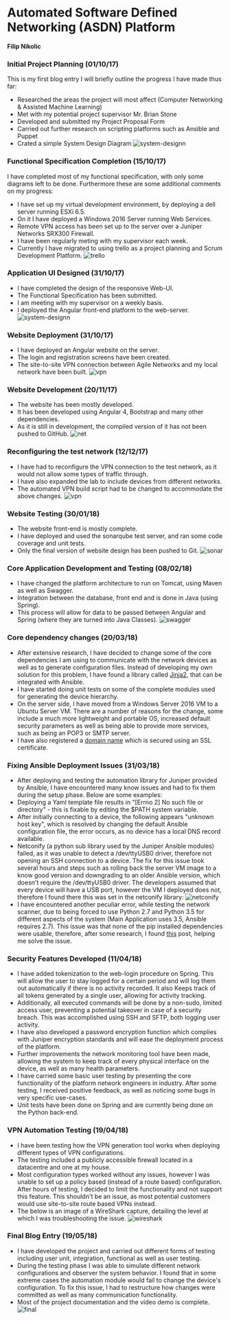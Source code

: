 # Automated Software Defined Networking (ASDN) Platform

**Filip Nikolic**

### Initial Project Planning (01/10/17)

This is my first blog entry I will briefly outline the progress I have made thus far:
  - Researched the areas the project will most affect (Computer Networking & Assisted Machine Learning)
  - Met with my potential project supervisor Mr. Brian Stone
  - Developed and submitted my Project Proposal Form
  - Carried out further research on scripting platforms such as Ansible and Puppet
  - Crated a simple System Design Diagram
![system-designn](images/system-design.png)

### Functional Specification Completion (15/10/17) 

I have completed most of my functional specification, with only some diagrams left to be done.
Furthermore these are some additional comments on my progress:
  - I have set up my virtual development environment, by deploying a dell server running ESXi 6.5.
  - On it I have deployed a Windows 2016 Server running Web Services.
  - Remote VPN access has been set up to the server over a Juniper Networks SRX300 Firewall. 
  - I have been regularly meting with my supervisor each week.
  - Currently I have migrated to using trello as a project planning and Scrum Development Platform.
![trello](images/trello.png)


### Application UI Designed (31/10/17)

  - I have completed the design of the responsive Web-UI.  
  - The Functional Specification has been submitted.
  - I am meeting with my supervisor on a weekly basis. 
  - I deployed the Angular front-end platform to the web-server.
![system-designn](images/ui.png)
    
### Website Deployment (31/10/17)
  - I have deployed an Angular website on the server.
  - The login and registration screens have been created.
  - The site-to-site VPN connection between Agile Networks and my local network have been built.
![vpn](images/VPN.png)

### Website Development (20/11/17)
  - The website has been mostly developed.
  - It has been developed using Angular 4, Bootstrap and many other dependencies. 
  - As it is still in development, the compiled version of it has not been pushed to GitHub. 
![net](images/build.png)

### Reconfiguring the test network (12/12/17)
  - I have had to reconfigure the VPN connection to the test network, as it would not allow some types of traffic through.
  - I have also expanded the lab to include devices from different networks. 
  - The automated VPN build script had to be changed to accommodate the above changes. 
![vpn](images/net.jpg)

### Website Testing (30/01/18)
  - The website front-end is mostly complete.
  - I have deployed and used the sonarqube test server, and ran some code coverage and unit tests. 
  - Only the final version of website design has been pushed to Git. 
![sonar](images/sonar.png)

### Core Application Development and Testing (08/02/18)
  - I have changed the platform architecture to run on Tomcat, using Maven as well as Swagger.
  - Integration between the database, front end and is done in Java (using Spring).
  - This process will allow for data to be passed between Angular and Spring (where they are turned into Java Classes).
![swagger](images/swagger.png)

### Core dependency changes (20/03/18)
  - After extensive research, I have decided to change some of the core dependencies I am using to communicate with the network devices as well as to generate configuration files. Instead of developing my own solution for this problem, I have found a library called [Jinja2](http://jinja.pocoo.org/docs/2.10/), that can be integrated with Ansible. 
  - I have started doing unit tests on some of the complete modules used for generating the device hierarchy. 
  - On the server side, I have moved from a Windows Server 2016 VM to a Ubuntu Server VM. There are a number of reasons for the change, some include a much more lightweight and portable OS, increased default security parameters as well as being able to provide more services, such as being an POP3 or SMTP server. 
  - I have also registered a [domain name](https://asdn.ie) which is secured using an SSL certificate. 

### Fixing Ansible Deployment Issues (31/03/18)
  - After deploying and testing the automation library for Juniper provided by Ansible, I have encountered many know issues and had to fix them during the setup phase. Below are some examples:
  - Deploying a Yaml template file results in "[Errno 2] No such file or directory" - this is fixable by editing the $PATH system variable.
  - After initially connecting to a device, the following appears "unknown host key", which is resolved by changing the default Ansible configuration file, the error occurs, as no device has a local DNS record available.
  - Netconify (a python sub library used by the Juniper Ansible modules) failed, as it was unable to detect a /dev/ttyUSB0 driver, therefore not opening an SSH connection to a device. The fix for this issue took several hours and steps such as rolling back the server VM image to a know good version and downgrading to an older Ansible version, which doesn't require the /dev/ttyUSB0 driver. The developers assumed that every device will have a USB port, however the VM I deployed does not, therefore I found there this was set in the netconify library:
  ![netconify](images/netconify.png)
  - I have encountered another peculiar error, while testing the network scanner, due to being forced to use Python 2.7 and Python 3.5 for different aspects of the system (Main Application uses 3.5, Ansible requires 2.7). This issue was that none of the pip installed dependencies were usable, therefore, after some research, I found [this](https://stackoverflow.com/questions/2812520/pip-dealing-with-multiple-python-versions) post, helping me solve the issue. 

### Security Features Developed (11/04/18)
  - I have added tokenization to the web-login procedure on Spring. This will allow the user to stay logged for a certain period and will log them out automatically if there is no activity recorded. It also Keeps track of all tokens generated by a single user, allowing for activity tracking. 
  - Additionally, all executed commands will be done by a non-sudo, limited access user, preventing a potential takeover in case of a security breach. This was accomplished using SSH and SFTP, both logging user activity. 
  - I have also developed a password encryption function which complies with Juniper encryption standards and will ease the deployment process of the platform. 
  - Further improvements the network monitoring tool have been made, allowing the system to keep track of every physical interface on the device, as well as many health parameters.
  - I have carried some basic user testing by presenting the core functionality of the platform network engineers in industry. After some testing, I received positive feedback, as well as noticing some bugs in very specific use-cases.
  - Unit tests have been done on Spring and are currently being done on the Python back-end.

### VPN Automation Testing (19/04/18)
  - I have been testing how the VPN generation tool works when deploying different types of VPN configurations. 
  - The testing included a publicly accessible firewall located in a datacentre and one at my house. 
  - Most configuration types worked without any issues, however I was unable to set up a policy based (instead of a route based) configuration. After hours of testing, I decided to limit the functionality and not support this feature. This shouldn't be an issue, as most potential customers would use site-to-site route based VPNs instead. 
  - The below is an image of a WireShark capture, detailing the level at which I was troubleshooting the issue. 
   ![wireshark](images/shark.png)

### Final Blog Entry (19/05/18)
  - I have developed the project and carried out different forms of testing including user unit, integration, functional as well as user testing.
  - During the testing phase I was able to simulate different network configurations and observer the system behavior. I found that in some extreme cases the automation module would fail to change the device's configuration. To fix this issue, I had to restructure how changes were committed as well as many communication functionality. 
  - Most of the project documentation and the video demo is complete.
   ![final](images/final.png)
